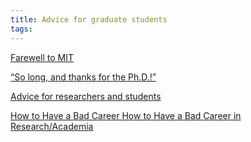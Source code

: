 ```yaml
---
title: Advice for graduate students
tags:
---
```




[Farewell to MIT](https://www.evanjones.ca/farewell-mit.html)

[“So long, and thanks for the Ph.D.!”](https://www.cs.unc.edu/~azuma/hitch4.html)

[Advice for researchers and students](https://homes.cs.washington.edu/~mernst/advice/#grad-students)

[How to Have a Bad Career How to Have a Bad Career in Research/Academia](https://people.eecs.berkeley.edu/~pattrsn/talks/BadCareer.pdf)
